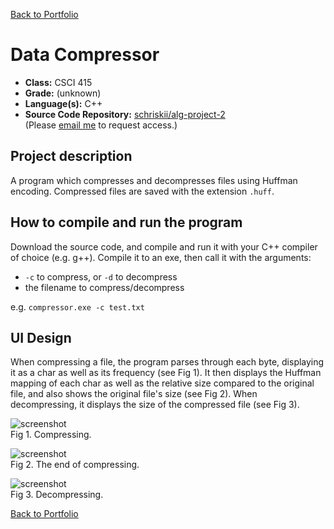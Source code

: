 [Back to Portfolio](./)

Data Compressor
===============

-   **Class:** CSCI 415
-   **Grade:** (unknown)
-   **Language(s):** C++
-   **Source Code Repository:** [schriskii/alg-project-2](https://github.com/schriskii/alg-project-2/)  
    (Please [email me](mailto:sckoenig@csustudent.net?subject=GitHub%20Access) to request access.)

## Project description

A program which compresses and decompresses files using Huffman encoding. Compressed files are saved with the extension `.huff`.

## How to compile and run the program

Download the source code, and compile and run it with your C++ compiler of choice (e.g. g++). Compile it to an exe, then call it with the arguments:
- `-c` to compress, or `-d` to decompress
- the filename to compress/decompress

e.g.
```compressor.exe -c test.txt```

## UI Design

When compressing a file, the program parses through each byte, displaying it as a char as well as its frequency (see Fig 1). It then displays the Huffman mapping of each char as well as the relative size compared to the original file, and also shows the original file's size (see Fig 2). When decompressing, it displays the size of the compressed file (see Fig 3).

![screenshot](images/compressor1.png)  
Fig 1. Compressing.

![screenshot](images/compressor2.png)  
Fig 2. The end of compressing.

![screenshot](images/compressor3.png)  
Fig 3. Decompressing.

[Back to Portfolio](./)
